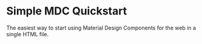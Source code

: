 # Simple MDC Quickstart
The easiest way to start using Material Design Components for the web in a single HTML file.
